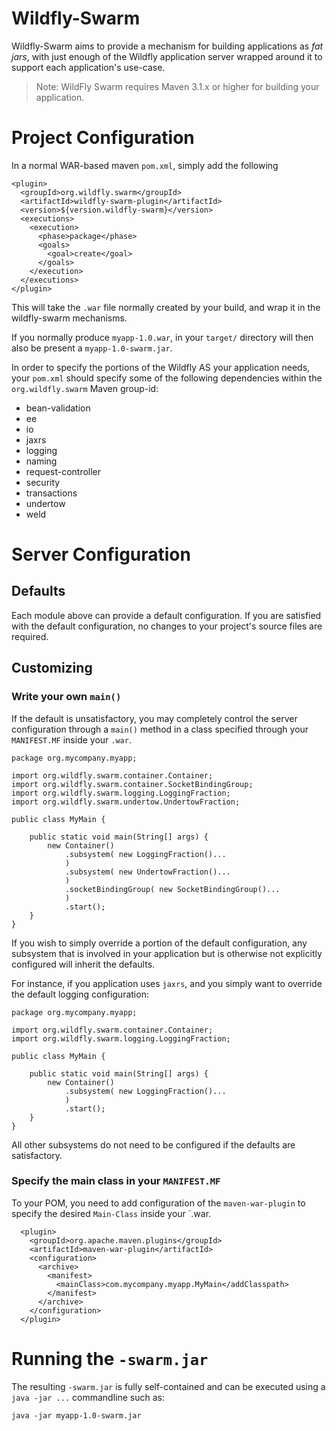 
# Wildfly-Swarm

Wildfly-Swarm aims to provide a mechanism for building
applications as *fat jars*, with just enough of the
Wildfly application server wrapped around it to support
each application's use-case.

> Note: WildFly Swarm requires Maven 3.1.x or higher for building your application.

# Project Configuration

In a normal WAR-based maven `pom.xml`, simply add the following

    <plugin>
      <groupId>org.wildfly.swarm</groupId>
      <artifactId>wildfly-swarm-plugin</artifactId>
      <version>${version.wildfly-swarm}</version>
      <executions>
        <execution>
          <phase>package</phase>
          <goals>
            <goal>create</goal>
          </goals>
        </execution>
      </executions>
    </plugin>

This will take the `.war` file normally created by your build, and wrap
it in the wildfly-swarm mechanisms.

If you normally produce `myapp-1.0.war`, in your `target/` directory will
then also be present a `myapp-1.0-swarm.jar`.

In order to specify the portions of the Wildfly AS your application needs,
your `pom.xml` should specify some of the following dependencies within
the `org.wildfly.swarm` Maven group-id:

* bean-validation
* ee
* io
* jaxrs
* logging
* naming
* request-controller
* security
* transactions
* undertow
* weld

# Server Configuration

## Defaults

Each module above can provide a default configuration.   If you are satisfied
with the default configuration, no changes to your project's source files are
required.

## Customizing

### Write your own `main()`

If the default is unsatisfactory,
you may completely control the server configuration through a `main()` method in a class
specified through your `MANIFEST.MF` inside your `.war`.

    package org.mycompany.myapp;

    import org.wildfly.swarm.container.Container;
    import org.wildfly.swarm.container.SocketBindingGroup;
    import org.wildfly.swarm.logging.LoggingFraction;
    import org.wildfly.swarm.undertow.UndertowFraction;
    
    public class MyMain {
    
        public static void main(String[] args) {
            new Container()
                .subsystem( new LoggingFraction()...
                )
                .subsystem( new UndertowFraction()...
                )
                .socketBindingGroup( new SocketBindingGroup()... 
                )
                .start();
        }
    }

If you wish to simply override a portion of the default configuration, any
subsystem that is involved in your application but is otherwise not explicitly
configured will inherit the defaults.

For instance, if you application uses `jaxrs`, and you simply want to override the 
default logging configuration:

    package org.mycompany.myapp;

    import org.wildfly.swarm.container.Container;
    import org.wildfly.swarm.logging.LoggingFraction;

    public class MyMain {
    
        public static void main(String[] args) {
            new Container()
                .subsystem( new LoggingFraction()...
                )
                .start();
        }
    }

All other subsystems do not need to be configured if the defaults are satisfactory.

### Specify the main class in your `MANIFEST.MF`

To your POM, you need to add configuration of the `maven-war-plugin` to specify
the desired `Main-Class` inside your `.war.


      <plugin>
        <groupId>org.apache.maven.plugins</groupId>
        <artifactId>maven-war-plugin</artifactId>
        <configuration>
          <archive>
            <manifest>
              <mainClass>com.mycompany.myapp.MyMain</addClasspath>
            </manifest>
          </archive>
        </configuration>
      </plugin>

# Running the `-swarm.jar`

The resulting `-swarm.jar` is fully self-contained and can be executed using a
`java -jar ...` commandline such as:

    java -jar myapp-1.0-swarm.jar


